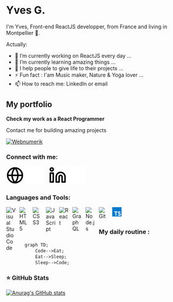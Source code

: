# Yves G.
I'm Yves, Front-end ReactJS developper, from France and living in Montpellier 🌴. 

<!--
**Webnume/Webnume**  is a ✨ _special_ ✨ repository because its `README.md` (this file) appears on GitHub profile.
-->
Actually:

- 🔭 I’m currently working on ReactJS every day ...
- 🌱 I’m currently learning amazing things ...
- 👯 I help people to give life to their projects ...
- ⚡ Fun fact : I'am Music maker, Nature & Yoga lover ...
- 📫 How to reach me: LinkedIn or email

## My portfolio

 <strong>
    Check my work as a React Programmer
  </strong>
  <p>
    Contact me for building amazing projects
  </p>

  <a href="https://webnumerik.fr">
    <img 
      width="250"
      alt="Webnumerik"
      src="https://webnumerik.vercel.app/logo.svg"
    />
  </a>
 

### Connect with me:

[![img_contact](./img/globe-light.svg)](https://webnumerik.fr#gh-light-mode-only)
[![img_contact](./img/globe-dark.svg)](https://webnumerik.fr#gh-dark-mode-only)
&nbsp;&nbsp;
[![img_contact](./img/linkedin-light.svg)](https://www.linkedin.com/in/yves-ga/#gh-light-mode-only)
[![img_contact](./img/linkedin-dark.svg)](https://www.linkedin.com/in/yves-ga/#gh-dark-mode-only)

### Languages and Tools:

[<img align="left" alt="Visual Studio Code" width="26px" src="https://cdn.jsdelivr.net/gh/devicons/devicon/icons/vscode/vscode-original.svg" style="padding-right:10px;" />][website]

[<img align="left" alt="HTML5" width="26px" src="https://cdn.jsdelivr.net/gh/devicons/devicon/icons/html5/html5-original.svg" style="padding-right:10px;" />][website]
[<img align="left" alt="CSS3" width="26px" src="https://cdn.jsdelivr.net/gh/devicons/devicon/icons/css3/css3-original.svg" style="padding-right:10px;" />][website]
[<img align="left" alt="JavaScript" width="26px" src="https://cdn.jsdelivr.net/gh/devicons/devicon/icons/javascript/javascript-original.svg" style="padding-right:10px;" />][website]
[<img align="left" alt="React" width="26px" src="https://cdn.jsdelivr.net/gh/devicons/devicon/icons/react/react-original.svg" style="padding-right:10px;" />][website]
[<img align="left" alt="GraphQL" width="26px" src="https://cdn.jsdelivr.net/gh/devicons/devicon/icons/graphql/graphql-plain.svg" style="padding-right:10px;" />][website]
[<img align="left" alt="Node.js" width="26px" src="https://cdn.jsdelivr.net/gh/devicons/devicon/icons/nodejs/nodejs-original.svg" style="padding-right:10px;" />][website]
[<img align="left" alt="Git" width="26px" src="https://cdn.jsdelivr.net/gh/devicons/devicon/icons/git/git-original.svg" style="padding-right:10px;" />][website]
[<img align="left" alt="Git" width="26px" src="https://github.com/devicons/devicon/blob/v2.15.1/icons/typescript/typescript-original.svg" style="padding-right:10px;" />][website]


<br />
<br />

### My daily routine :

```mermaid
  graph TD;
      Code-->Eat;
      Eat-->Sleep;
      Sleep-->Code;
```


### ⭐ GitHub Stats

[![Anurag's GitHub stats](https://github-readme-stats.vercel.app/api?username=webnume&show_icons=true&hide_border=false&title_color=3B1F94f&icon_color=FFE500&bg_color=09131B&text_color=ffffff&border_color=0c1a25)](https://github.com/Webnume?tab=repositories)




[website]: https://webnumerik.fr
